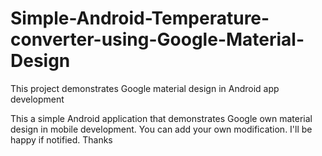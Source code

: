 # Simple-Android-Temperature-converter-using-Google-Material-Design
This project demonstrates Google material design in Android app development 

This a simple Android application that demonstrates Google own material design in mobile development.
You can add your own modification. I'll be happy if notified. Thanks
